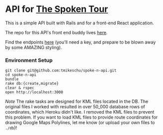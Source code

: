 # API for [The Spoken Tour](http://spoke-n.herokuapp.com/)

This is a simple API built with Rails and for a front-end React application.

The repo for this API's front end buddy lives [here](https://github.com/tmikeschu/spoke-n).

Find the endpoints [here](http://spoken-api.herokuapp.com/) (you'll need a key, and prepare to be blown away by some AMAZING styling).

### Environment Setup

```
git clone git@github.com:tmikeschu/spoke-n-api.git
cd spoke-n-api
bundle
rake db:{create,migrate}
clear & rspec
open http://localhost:3000
```

*Note*
The rake tasks are designed for KML files located in the DB. The original files I worked with resulted in over 50_000 database rows of coordinates, which Heroku didn't like. I removed the KML files to prevent this problem. If you want to load KML files to provide route coordinates for drawing Google Maps Polylines, let me know (or upload your own files to `./db`)!
